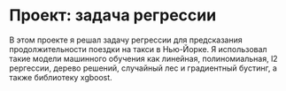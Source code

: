 # Проект: задача регрессии

В этом проекте я решал задачу регрессии для предсказания продолжительности поездки на такси в Нью-Йорке. Я использовал такие модели машинного обучения как линейная, полиномиальная, l2 рергессии, дерево решений, случайный лес и градиентный бустинг, а также библиотеку xgboost.